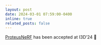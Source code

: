 ```yaml
---
layout: post
date: 2024-03-01 07:59:00-0400
inline: true
related_posts: false
---
```


[ProteusNeRF](https://proteusnerf.github.io/) has been accepted at I3D’24 :balloon:
